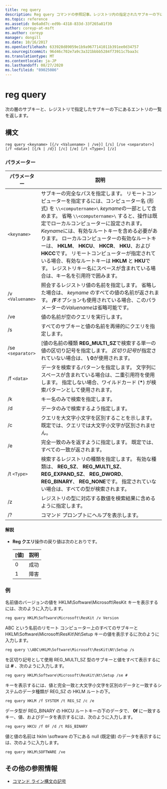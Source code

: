 ```yaml
---
title: reg query
description: Reg query コマンドの参照記事。レジストリ内の指定されたサブキーの下にあるサブキーとエントリの次のレベルの一覧を返します。
ms.topic: reference
ms.assetid: 0e6a0d7c-ed9b-4318-833d-33f265a81f39
author: coreyp-at-msft
ms.author: coreyp
manager: dongill
ms.date: 10/16/2017
ms.openlocfilehash: 633928d89059e1b9a9677141011b391ee0d34757
ms.sourcegitcommit: 96d46c702e7a9c3a321bbbb5284f73911c7baa3c
ms.translationtype: MT
ms.contentlocale: ja-JP
ms.lasthandoff: 08/27/2020
ms.locfileid: "89025086"
---
```

# <a name="reg-query"></a>reg query

次の層のサブキーと、レジストリで指定したサブキーの下にあるエントリの一覧を返します。

## <a name="syntax"></a>構文

```
reg query <keyname> [{/v <Valuename> | /ve}] [/s] [/se <separator>] [/f <data>] [{/k | /d}] [/c] [/e] [/t <Type>] [/z]
```

### <a name="parameters"></a>パラメーター

| パラメーター | 説明 |
|--|--|
| `<keyname>` | サブキーの完全なパスを指定します。 リモートコンピューターを指定するには、コンピューター名 (形式) を `\\<computername>\` *keyname*の一部として含めます。 省略 `\\<computername>\` すると、操作は既定でローカルコンピューターに設定されます。 *Keyname*には、有効なルートキーを含める必要があります。 ローカルコンピューターの有効なルートキーは、 **HKLM**、 **HKCU**、 **HKCR**、 **HKU**、および **HKCC**です。 リモートコンピューターが指定されている場合、有効なルートキーは **HKLM** と **HKU**です。 レジストリキー名にスペースが含まれている場合は、キー名を引用符で囲みます。 |
| /v `<Valuename>` | 照会するレジストリ値の名前を指定します。 省略した場合は、 *keyname* のすべての値の名前が返されます。 **/F**オプションも使用されている場合、このパラメーターの*Valuename*は省略可能です。 |
| /ve | 値の名前が空のクエリを実行します。 |
| /s | すべてのサブキーと値の名前を再帰的にクエリを指定します。 |
| /se `<separator>` | [値の名前の種類 **REG_MULTI_SZ**で検索する単一の値の区切り記号を指定します。 *区切り記号*が指定されていない場合は、 **\ 0**が使用されます。 |
| /f `<data>` | データを検索するパターンを指定します。 文字列にスペースが含まれている場合は、二重引用符を使用します。 指定しない場合、ワイルドカード (**&#42;**) が検索パターンとして使用されます。 |
| /k | キー名のみで検索を指定します。 |
| /d | データのみで検索するよう指定します。 |
| /c | クエリを大文字小文字を区別することを示します。 既定では、クエリでは大文字小文字が区別されません。 |
| /e | 完全一致のみを返すように指定します。 既定では、すべての一致が返されます。 |
| /t `<Type>` | 検索するレジストリの種類を指定します。 有効な種類は、 **REG_SZ**、 **REG_MULTI_SZ**、 **REG_EXPAND_SZ**、 **REG_DWORD**、 **REG_BINARY**、 **REG_NONE**です。 指定されていない場合は、すべての型が検索されます。 |
| /z | レジストリの型に対応する数値を検索結果に含めるように指定します。 |
| /? | コマンド プロンプトにヘルプを表示します。 |

#### <a name="remarks"></a>解説

- **Reg クエリ**操作の戻り値は次のとおりです。

    | [値] | 説明 |
    |--|--|
    | 0 | 成功 |
    | 1 | 障害 |

### <a name="examples"></a>例

名前値のバージョンの値を HKLM\Software\Microsoft\ResKit キーを表示するには、次のように入力します。

```
reg query HKLM\Software\Microsoft\ResKit /v Version
```

ABC という名前のリモート コンピューター上のすべてのサブキーと HKLM\Software\Microsoft\ResKit\Nt\Setup キーの値を表示するに次のように入力します。

```
reg query \\ABC\HKLM\Software\Microsoft\ResKit\Nt\Setup /s
```

を区切り記号として使用 REG_MULTI_SZ 型のサブキーと値をすべて表示するには **#** 、次のように入力します。

```
reg query HKLM\Software\Microsoft\ResKit\Nt\Setup /se #
```

キーを表示するには、値と完全一致と大文字小文字を区別のデータと一致するシステムのデータ種類が REG_SZ の HKLM ルートの下。

```
reg query HKLM /f SYSTEM /t REG_SZ /c /e
```

データ型が REG_BINARY の HKCU ルートキーの下のデータで、 **0f** に一致するキー、値、およびデータを表示するには、次のように入力します。

```
reg query HKCU /f 0F /d /t REG_BINARY
```

値と値の名前は hklm \software の下にある null (既定値) のデータを表示するには、次のように入力します。

```
reg query HKLM\SOFTWARE /ve
```

## <a name="additional-references"></a>その他の参照情報

- [コマンド ライン構文の記号](command-line-syntax-key.md)
